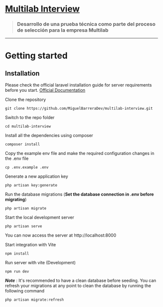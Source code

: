 # [Multilab Interview](https://multilab-interview-production.up.railway.app/home)

> ### Desarrollo de una prueba técnica como parte del proceso de selección para la empresa Multilab

----------

# Getting started

## Installation

Please check the official laravel installation guide for server requirements before you start. [Official Documentation](https://laravel.com/docs/5.4/installation#installation)

Clone the repository

    git clone https://github.com/MiguelBarreraDev/multilab-interview.git

Switch to the repo folder

    cd multilab-interview

Install all the dependencies using composer

    composer install

Copy the example env file and make the required configuration changes in the .env file

    cp .env.example .env

Generate a new application key

    php artisan key:generate

Run the database migrations (**Set the database connection in .env before migrating**)

    php artisan migrate

Start the local development server

    php artisan serve

You can now access the server at http://localhost:8000

Start integration with Vite

    npm install
    
Run server with vite (Development)

    npm run dev

***Note*** : It's recommended to have a clean database before seeding. You can refresh your migrations at any point to clean the database by running the following command

    php artisan migrate:refresh
